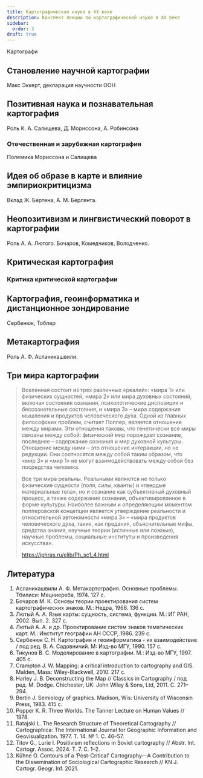 ```yaml
---
title: Картографическая наука в ХХ веке
description: Конспект лекции по картографической науке в ХХ веке
sidebar:
  order: 3
draft: true
---
```


Картографи

## Становление научной картографии

Макс Эккерт, декларация научности ООН

## Позитивная наука и познавательная картография

Роль К. А. Салищева, Д. Мориссона, А. Робинсона

### Отечественная и зарубежная картография

Полемика Мориссона и Салищева

## Идея об образе в карте и влияние эмпириокритицизма

Вклад Ж. Бертена, А. М. Берлянта.

## Неопозитивизм и лингвистический поворот в картографии

Роль А. А. Лютого. Бочаров, Комедчиков, Володченко.

## Критическая картография

### Критика критической картографии

## Картография, геоинформатика и дистанционное зондирование

Сербенюк, Тоблер

## Метакартография

Роль А. Ф. Асланикашвили.

## Три мира картографии

> Вселенная состоит из трех различных «реалий»: «мира 1» или физических сущностей, «мира 2» или мира духовных состояний, включая состояния сознания, психологические диспозиции и бессознательные состояния, и «мира 3» – мира содержания мышления и продуктов человеческого духа. Одной из главных философских проблем, считает Поппер, является отношение между мирами. Эти отношения таковы, что генетически все миры связаны между собой: физический мир порождает сознание, последнее – содержание сознания и мир духовной культуры. Отношение между ними – это отношение интеракции, но не редукции. Они соотносятся между собой таким образом, что «мир 3» и «мир 1» не могут взаимодействовать между собой без посредства человека.
>
> Все три мира реальны. Реальными являются не только физические сущности (поля, силы, кванты) и «твердые материальные тела», но и сознание как субъективный духовный процесс, а также содержание сознания, объективированное в форме культуры. Наиболее важным и определяющим моментом попперовской концепции является утверждение реальности и относительной автономности «мира 3» – «мира продуктов человеческого духа, таких, как предания, объяснительные мифы, средства знания, научные теории (истинные или ложные), научные проблемы, социальные институты и произведения искусства».
> 
> https://iphras.ru/elib/Ph_sc1_4.html

## Литература

1. Асланикашвили А. Ф. Метакартография. Основные проблемы. Тбилиси: Мецниереба, 1974. 127 с.
1. Бочаров М. К. Основы теории проектирования систем картографических знаков. М.: Недра, 1966. 136 с.
1. Лютый А. А. Язык карты: сущность, система, функции. М.: ИГ РАН, 2002. Вып. 2. 327 с.
1. Лютый А. А. и др. Проектирование систем знаков тематических карт. М.: Институт географии АН СССР, 1986. 239 с.
1. Сербенюк С. Н. Картография и геоинформатика - их взаимодействие / под ред. В. А. Садовничий. М: Изд-во МГУ, 1990. 157 с.
1. Тикунов В. С. Моделирование в картографии. М.: Изд-во МГУ, 1997. 405 с.
1. Crampton J. W. Mapping: a critical introduction to cartography and GIS. Malden, Mass: Wiley-Blackwell, 2010. 217 с.
1. Harley J. B. Deconstructing the Map // Classics in Cartography / под ред. M. Dodge. Chichester, UK: John Wiley & Sons, Ltd, 2011. С. 271–294.
1. Bertin J. Semiology of graphics. Madison, Wis: University of Wisconsin Press, 1983. 415 с.
1. Popper K. R. Three Worlds. The Tanner Lecture on Human Values // 1978.
1. Ratajski L. The Research Structure of Theoretical Cartography // Cartographica: The International Journal for Geographic Information and Geovisualization. 1977. Т. 14. № 1. С. 46–57.
1. Titov G., Lurie I. Positivism reflections in Soviet cartography // Abstr. Int. Cartogr. Assoc. 2024. Т. 7. С. 1–2.
1. Kühne O. Contours of a ‘Post-Critical’ Cartography—A Contribution to the Dissemination of Sociological Cartographic Research // KN J. Cartogr. Geogr. Inf. 2021.



